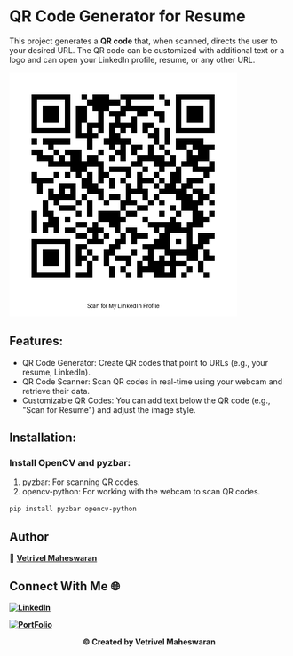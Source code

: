 # QR Code Generator for Resume

This project generates a **QR code** that, when scanned, directs the user to your desired URL. The QR code can be customized with additional text or a logo and can open your LinkedIn profile, resume, or any other URL.

![Alt text](./Qr_code/Qr_code_img/my_qrcode.png)


## Features:
- QR Code Generator: Create QR codes that point to URLs (e.g., your resume, LinkedIn).
- QR Code Scanner: Scan QR codes in real-time using your webcam and retrieve their data.
- Customizable QR Codes: You can add text below the QR code (e.g., "Scan for Resume") and adjust the image style.

## Installation:

### Install OpenCV and pyzbar:

1. pyzbar: For scanning QR codes. <br>
2. opencv-python: For working with the webcam to scan QR codes.

```bash
pip install pyzbar opencv-python
```

## Author

👤 **[Vetrivel Maheswaran](https://github.com/Vetrivel07)**

## Connect With Me 🌐

**[![LinkedIn](https://img.shields.io/badge/LinkedIn-Vetrivel%20Maheswaran-green)](https://www.linkedin.com/in/vetrivel-maheswaran/)**

**[![PortFolio](https://img.shields.io/badge/Portfolio-Vetrivel%20Maheswaran-blue)](https://vetrivel07.github.io/vetrivel-maheswaran)**

<p align="center"><b>© Created by Vetrivel Maheswaran</b></p?
